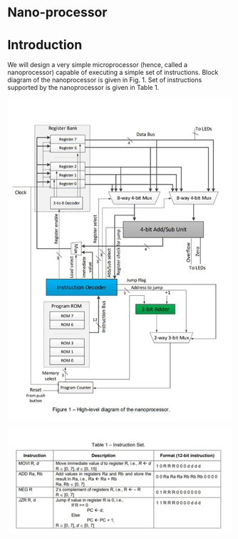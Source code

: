 # Nano-processor
# Introduction
We will design a very simple microprocessor (hence, called a nanoprocessor) capable of executing a simple set of instructions. Block diagram of the nanoprocessor is given in Fig. 1. Set of instructions supported by the nanoprocessor is given in Table 1. 

![My Image](fig1.jpg)


![My Image](table1.jpg)
